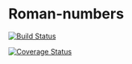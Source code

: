 # Roman-numbers

[![Build Status](https://travis-ci.org/PKpacheco/exec_roman_numerals.svg?branch=master)](https://travis-ci.org/PKpacheco/exec_roman_numerals)

[![Coverage Status](https://coveralls.io/repos/github/evbeda/Roman-numbers/badge.svg?branch=master)](https://coveralls.io/github/evbeda/Roman-numbers?branch=master)

